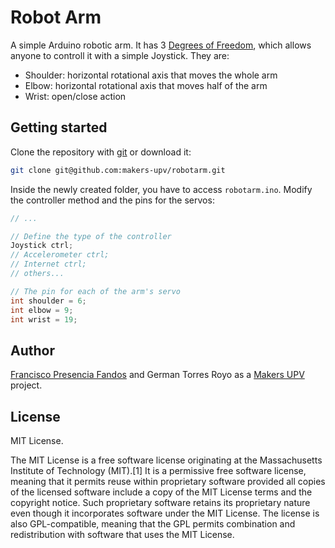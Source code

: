 # Robot Arm

A simple Arduino robotic arm. It has 3 [Degrees of Freedom](https://en.wikipedia.org/wiki/Degrees_of_freedom_%28mechanics%29), which allows anyone to controll it with a simple Joystick. They are:

- Shoulder: horizontal rotational axis that moves the whole arm
- Elbow: horizontal rotational axis that moves half of the arm
- Wrist: open/close action


## Getting started

Clone the repository with [git]() or download it:

```bash
git clone git@github.com:makers-upv/robotarm.git
```

Inside the newly created folder, you have to access `robotarm.ino`. Modify the controller method and the pins for the servos:

```c
// ...

// Define the type of the controller
Joystick ctrl;
// Accelerometer ctrl;
// Internet ctrl;
// others...

// The pin for each of the arm's servo
int shoulder = 6;
int elbow = 9;
int wrist = 19;
```


## Author

[Francisco Presencia Fandos](https://github.com/FranciscoP) and German Torres Royo as a [Makers UPV](http://makersupv.com/) project.


## License

MIT License.

The MIT License is a free software license originating at the Massachusetts Institute of Technology (MIT).[1] It is a permissive free software license, meaning that it permits reuse within proprietary software provided all copies of the licensed software include a copy of the MIT License terms and the copyright notice. Such proprietary software retains its proprietary nature even though it incorporates software under the MIT License. The license is also GPL-compatible, meaning that the GPL permits combination and redistribution with software that uses the MIT License.
